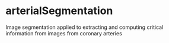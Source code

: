 # arterialSegmentation
Image segmentation applied to extracting and computing critical information from images from coronary arteries

